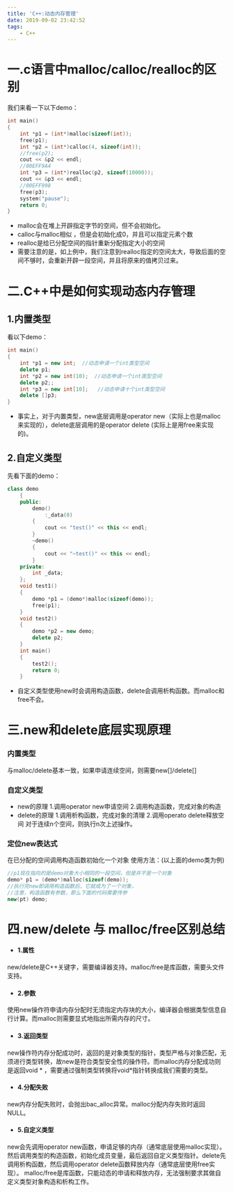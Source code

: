 ```yaml
---
title: 'C++:动态内存管理'
date: 2019-09-02 23:42:52
tags:
    - C++
---
```


# 一.c语言中malloc/calloc/realloc的区别
我们来看一下以下demo：
<!--more-->
```cpp
int main()
{
	int *p1 = (int*)malloc(sizeof(int));
	free(p1);
	int *p2 = (int*)calloc(4, sizeof(int));
	//free(p2);
	cout << &p2 << endl;
	//00EFF9A4
	int *p3 = (int*)realloc(p2, sizeof(10000));
	cout << &p3 << endl;
	//00EFF998
	free(p3);
	system("pause");
	return 0;
}

```
- malloc会在堆上开辟指定字节的空间，但不会初始化。
- calloc与malloc相似 ，但是会初始化成0，并且可以指定元素个数
- realloc是给已分配空间的指针重新分配指定大小的空间
- 需要注意的是，如上例中，我们注意到realloc指定的空间太大，导致后面的空间不够时，会重新开辟一段空间，并且将原来的值拷贝过来。

# 二.C++中是如何实现动态内存管理
## 1.内置类型
看以下demo：

```cpp
int main()
{
	int *p1 = new int;  //动态申请一个int类型空间
	delete p1;
	int *p2 = new int(10);  //动态申请一个int类型空间
	delete p2;;
	int *p3 = new int[10];   //动态申请十个int类型空间
	delete []p3;
}
```
- 事实上，对于内置类型，new底层调用是operator new（实际上也是malloc来实现的），delete底层调用的是operator delete (实际上是用free来实现的)。
## 2.自定义类型
先看下面的demo：

```cpp
class demo
	{
	public:
		demo()
			:_data(0)
		{
			cout << "test()" << this << endl;
		}
		~demo()
		{
			cout << "~test()" << this << endl;
		}
	private:
		int _data;
	};
	void test1()
	{
		demo *p1 = (demo*)malloc(sizeof(demo));
		free(p1);
	}
	void test2()
	{
		demo *p2 = new demo;
		delete p2;
	}
	int main()
	{
		test2();
		return 0;
	}
```
- 自定义类型使用new时会调用构造函数，delete会调用析构函数。而malloc和free不会。

# 三.new和delete底层实现原理
  ###   内置类型
与malloc/delete基本一致，如果申请连续空间，则需要new[]/delete[]
### 自定义类型
- new的原理
1.调用operator new申请空间
2.调用构造函数，完成对象的构造
- delete的原理
1.调用析构函数，完成对象的清理
2.调用operato delete释放空间
对于连续n个空间，则执行n次上述操作。
### 定位new表达式
在已分配的空间调用构造函数初始化一个对象
使用方法：(以上面的demo类为例)

```cpp
//p1现在指向的是demo对象大小相同的一段空间，但是并不是一个对象
demo* p1 = (demo*)malloc(sizeof(demo));
//执行完new即调用构造函数后，它就成为了一个对象，
//注意，构造函数有参数，那么下面的代码需要传参
new(pt) demo;
```
# 四.new/delete 与 malloc/free区别总结
-  #### 1.属性
new/delete是C++关键字，需要编译器支持。malloc/free是库函数，需要头文件支持。
 
-  #### 2.参数
使用new操作符申请内存分配时无须指定内存块的大小，编译器会根据类型信息自行计算。而malloc则需要显式地指出所需内存的尺寸。
 
-  #### 3.返回类型
new操作符内存分配成功时，返回的是对象类型的指针，类型严格与对象匹配，无须进行类型转换，故new是符合类型安全性的操作符。而malloc内存分配成功则是返回void * ，需要通过强制类型转换将void*指针转换成我们需要的类型。
 
- #### 4.分配失败
new内存分配失败时，会抛出bac_alloc异常。malloc分配内存失败时返回NULL。
 
-  #### 5.自定义类型
new会先调用operator new函数，申请足够的内存（通常底层使用malloc实现）。然后调用类型的构造函数，初始化成员变量，最后返回自定义类型指针。delete先调用析构函数，然后调用operator delete函数释放内存（通常底层使用free实现）。
malloc/free是库函数，只能动态的申请和释放内存，无法强制要求其做自定义类型对象构造和析构工作。
